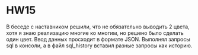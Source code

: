 # HW15
В беседе с наставником решили, что не обязательно выводить 2 цвета, хотя я знаю реализацию многие ко многим, но решено было сделать один цвет.
Ввод данных просходит в формате JSON.
Выполнял запросы sql в консоли, а в файл sql_history вставил разные запросы как историю. 
